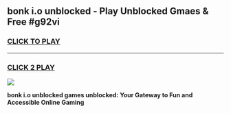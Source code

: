 
## bonk i.o unblocked - Play Unblocked Gmaes & Free #g92vi
<h3>
<a href="https://news.freeplayer.one?title=bonk_i.o_unblocked&ref=26F">CLICK TO PLAY</a></h3>
<hr>

<h3>
<a href="https://news.freeplayer.one?title=bonk_i.o_unblocked&ref=26F">CLICK 2 PLAY</a>
  
</h3>

<a href="https://news.freeplayer.one?title=bonk_i.o_unblocked&ref=26F/"><img src="https://clearcache.store/games.png"></a>


**bonk i.o unblocked games unblocked: Your Gateway to Fun and Accessible Online Gaming**
